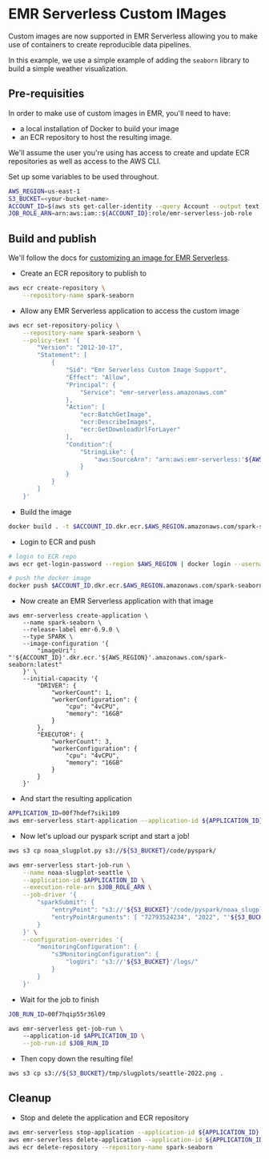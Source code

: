 # EMR Serverless Custom IMages

Custom images are now supported in EMR Serverless allowing you to make use of containers to create reproducible data pipelines.

In this example, we use a simple example of adding the `seaborn` library to build a simple weather visualization.

## Pre-requisities

In order to make use of custom images in EMR, you'll need to have:
- a local installation of Docker to build your image
- an ECR repository to host the resulting image.

We'll assume the user you're using has access to create and update ECR repositories as well as access to the AWS CLI.

Set up some variables to be used throughout.

```bash
AWS_REGION=us-east-1
S3_BUCKET=<your-bucket-name>
ACCOUNT_ID=$(aws sts get-caller-identity --query Account --output text)
JOB_ROLE_ARN=arn:aws:iam::${ACCOUNT_ID}:role/emr-serverless-job-role
```

## Build and publish 

We'll follow the docs for [customizing an image for EMR Serverless](https://docs.aws.amazon.com/emr/latest/EMR-Serverless-UserGuide/application-custom-image.html).

- Create an ECR repository to publish to

```bash
aws ecr create-repository \
    --repository-name spark-seaborn
```

- Allow any EMR Serverless application to access the custom image

```bash
aws ecr set-repository-policy \
    --repository-name spark-seaborn \
    --policy-text '{
        "Version": "2012-10-17",
        "Statement": [
            {
                "Sid": "Emr Serverless Custom Image Support",
                "Effect": "Allow",
                "Principal": {
                    "Service": "emr-serverless.amazonaws.com"
                },
                "Action": [
                    "ecr:BatchGetImage",
                    "ecr:DescribeImages",
                    "ecr:GetDownloadUrlForLayer"
                ],
                "Condition":{
                    "StringLike": {
                        "aws:SourceArn": "arn:aws:emr-serverless:'${AWS_REGION}':'${ACCOUNT_ID}':/applications/*"
                    }
                }
            }
        ]
    }'
```

- Build the image

```bash
docker build . -t $ACCOUNT_ID.dkr.ecr.$AWS_REGION.amazonaws.com/spark-seaborn:latest
```

- Login to ECR and push

```bash
# login to ECR repo
aws ecr get-login-password --region $AWS_REGION | docker login --username AWS --password-stdin $ACCOUNT_ID.dkr.ecr.$AWS_REGION.amazonaws.com

# push the docker image
docker push $ACCOUNT_ID.dkr.ecr.$AWS_REGION.amazonaws.com/spark-seaborn:latest
```

- Now create an EMR Serverless application with that image

```shell
aws emr-serverless create-application \
    --name spark-seaborn \
    --release-label emr-6.9.0 \
    --type SPARK \
    --image-configuration '{
        "imageUri": "'${ACCOUNT_ID}'.dkr.ecr.'${AWS_REGION}'.amazonaws.com/spark-seaborn:latest"
    }' \
    --initial-capacity '{
        "DRIVER": {
            "workerCount": 1,
            "workerConfiguration": {
                "cpu": "4vCPU",
                "memory": "16GB"
            }
        },
        "EXECUTOR": {
            "workerCount": 3,
            "workerConfiguration": {
                "cpu": "4vCPU",
                "memory": "16GB"
            }
        }
    }'
```

- And start the resulting application

```bash
APPLICATION_ID=00f7hdef7siki109
aws emr-serverless start-application --application-id ${APPLICATION_ID}
```

- Now let's upload our pyspark script and start a job!

```bash
aws s3 cp noaa_slugplot.py s3://${S3_BUCKET}/code/pyspark/ 
```

```bash
aws emr-serverless start-job-run \
    --name noaa-slugplot-seattle \
    --application-id $APPLICATION_ID \
    --execution-role-arn $JOB_ROLE_ARN \
    --job-driver '{
        "sparkSubmit": {
            "entryPoint": "s3://'${S3_BUCKET}'/code/pyspark/noaa_slugplot.py",
            "entryPointArguments": [ "72793524234", "2022", "'${S3_BUCKET}'", "tmp/slugplots/seattle-2022.png" ]
        }
    }' \
    --configuration-overrides '{
        "monitoringConfiguration": {
            "s3MonitoringConfiguration": {
                "logUri": "s3://'${S3_BUCKET}'/logs/"
            }
        }
    }'
```

- Wait for the job to finish

```bash
JOB_RUN_ID=00f7hqip55r36l09

aws emr-serverless get-job-run \  
    --application-id $APPLICATION_ID \
    --job-run-id $JOB_RUN_ID
```

- Then copy down the resulting file!

```bash
aws s3 cp s3://${S3_BUCKET}/tmp/slugplots/seattle-2022.png .
```

## Cleanup

- Stop and delete the application and ECR repository

```bash
aws emr-serverless stop-application --application-id ${APPLICATION_ID}
aws emr-serverless delete-application --application-id ${APPLICATION_ID}
aws ecr delete-repository --repository-name spark-seaborn
```